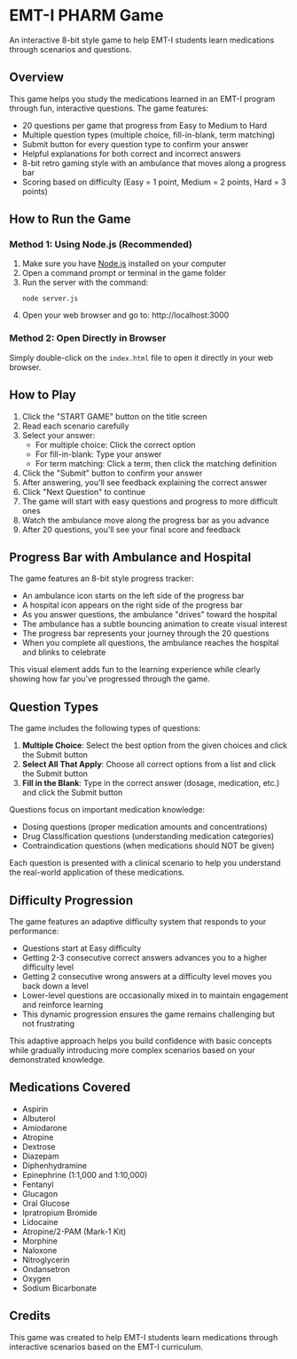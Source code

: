 # EMT-I PHARM Game

An interactive 8-bit style game to help EMT-I students learn medications through scenarios and questions.

## Overview

This game helps you study the medications learned in an EMT-I program through fun, interactive questions. The game features:

- 20 questions per game that progress from Easy to Medium to Hard
- Multiple question types (multiple choice, fill-in-blank, term matching)
- Submit button for every question type to confirm your answer
- Helpful explanations for both correct and incorrect answers
- 8-bit retro gaming style with an ambulance that moves along a progress bar
- Scoring based on difficulty (Easy = 1 point, Medium = 2 points, Hard = 3 points)

## How to Run the Game

### Method 1: Using Node.js (Recommended)

1. Make sure you have [Node.js](https://nodejs.org/) installed on your computer
2. Open a command prompt or terminal in the game folder
3. Run the server with the command:
   ```
   node server.js
   ```
4. Open your web browser and go to: http://localhost:3000

### Method 2: Open Directly in Browser

Simply double-click on the `index.html` file to open it directly in your web browser.

## How to Play

1. Click the "START GAME" button on the title screen
2. Read each scenario carefully
3. Select your answer:
   - For multiple choice: Click the correct option
   - For fill-in-blank: Type your answer
   - For term matching: Click a term, then click the matching definition
4. Click the "Submit" button to confirm your answer
5. After answering, you'll see feedback explaining the correct answer
6. Click "Next Question" to continue
7. The game will start with easy questions and progress to more difficult ones
8. Watch the ambulance move along the progress bar as you advance
9. After 20 questions, you'll see your final score and feedback

## Progress Bar with Ambulance and Hospital

The game features an 8-bit style progress tracker:

- An ambulance icon starts on the left side of the progress bar
- A hospital icon appears on the right side of the progress bar
- As you answer questions, the ambulance "drives" toward the hospital
- The ambulance has a subtle bouncing animation to create visual interest
- The progress bar represents your journey through the 20 questions
- When you complete all questions, the ambulance reaches the hospital and blinks to celebrate

This visual element adds fun to the learning experience while clearly showing how far you've progressed through the game.

## Question Types

The game includes the following types of questions:

1. **Multiple Choice**: Select the best option from the given choices and click the Submit button
2. **Select All That Apply**: Choose all correct options from a list and click the Submit button
3. **Fill in the Blank**: Type in the correct answer (dosage, medication, etc.) and click the Submit button

Questions focus on important medication knowledge:
- Dosing questions (proper medication amounts and concentrations)
- Drug Classification questions (understanding medication categories)
- Contraindication questions (when medications should NOT be given)

Each question is presented with a clinical scenario to help you understand the real-world application of these medications.

## Difficulty Progression

The game features an adaptive difficulty system that responds to your performance:

- Questions start at Easy difficulty
- Getting 2-3 consecutive correct answers advances you to a higher difficulty level
- Getting 2 consecutive wrong answers at a difficulty level moves you back down a level
- Lower-level questions are occasionally mixed in to maintain engagement and reinforce learning
- This dynamic progression ensures the game remains challenging but not frustrating

This adaptive approach helps you build confidence with basic concepts while gradually introducing more complex scenarios based on your demonstrated knowledge.

## Medications Covered

- Aspirin
- Albuterol
- Amiodarone
- Atropine
- Dextrose
- Diazepam
- Diphenhydramine
- Epinephrine (1:1,000 and 1:10,000)
- Fentanyl
- Glucagon
- Oral Glucose
- Ipratropium Bromide
- Lidocaine
- Atropine/2-PAM (Mark-1 Kit)
- Morphine
- Naloxone
- Nitroglycerin
- Ondansetron
- Oxygen
- Sodium Bicarbonate

## Credits

This game was created to help EMT-I students learn medications through interactive scenarios based on the EMT-I curriculum. 